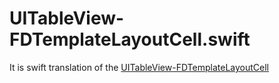 # UITableView-FDTemplateLayoutCell.swift
It is swift translation of the [UITableView-FDTemplateLayoutCell](https://github.com/forkingdog/UITableView-FDTemplateLayoutCell)
